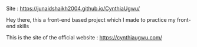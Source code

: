 Site :  https://junaidshaikh2004.github.io/CynthiaUgwu/

Hey there, this a front-end based project which I made to practice my front-end skills 

This is the site of the official website :
https://cynthiaugwu.com/
